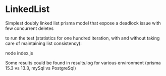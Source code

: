 # LinkedList
Simplest doubly linked list prisma model that expose a deadlock issue with few concurrent deletes

to run the test (statistics for one hundred iteration, with and without taking care of maintaining list consistency):

node index.js

Some results could be found in results.log for various environment (prisma 15.3 vs 13.3, mySql vs PostgreSql)
